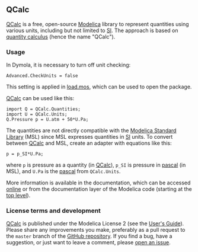 QCalc
-----

[QCalc] is a free, open-source [Modelica] library to represent quantities using
various units, including but not limited to [SI].  The approach is based on
[quantity calculus](http://en.wikipedia.org/wiki/Quantity_calculus) (hence the
name "QCalc").

### Usage

In Dymola, it is necessary to turn off unit checking:

    Advanced.CheckUnits = false

This setting is applied in [load.mos](load.mos), which can be used to open the
package.

[QCalc] can be used like this:

    import Q = QCalc.Quantities;
    import U = QCalc.Units;
    Q.Pressure p = U.atm + 50*U.Pa;

The quantities are not directly compatible with the [Modelica Standard Library]
(MSL) since MSL expresses quantities in [SI] units.  To convert between [QCalc]
and MSL, create an adapter with equations like this:

    p = p_SI*U.Pa;

where `p` is pressure as a quantity (in [QCalc]), `p_SI` is pressure in
[pascal][] (in MSL), and `U.Pa` is
the [pascal] from `QCalc.Units`.

More information is available in the documentation, which can be
accessed [online](http://kdavies4.github.com/QCalc) or from the documentation
layer of the Modelica code (starting at the [top level](QCalc/package.mo)).

### License terms and development

[QCalc] is published under the Modelica License 2 (see the
[User's Guide](http://kdavies4.github.com/QCalc/QCalc_UsersGuide.html#Units.UsersGuide.License)).
Please share any improvements you make, preferably as a pull request to the
``master`` branch of the [GitHub repository].  If you find a bug, have a
suggestion, or just want to leave a comment, please
[open an issue](https://github.com/kdavies4/QCalc/issues/new).


[QCalc]: http://kdavies4.github.io/QCalc/
[Modelica]: https://www.modelica.org/
[SI]: http://en.wikipedia.org/wiki/International_System_of_Units
[Modelica Standard Library]: https://github.com/modelica/Modelica
[pascal]: http://en.wikipedia.org//wiki/Pascal_(unit)
[GitHub repository]: https://github.com/kdavies4/QCalc
